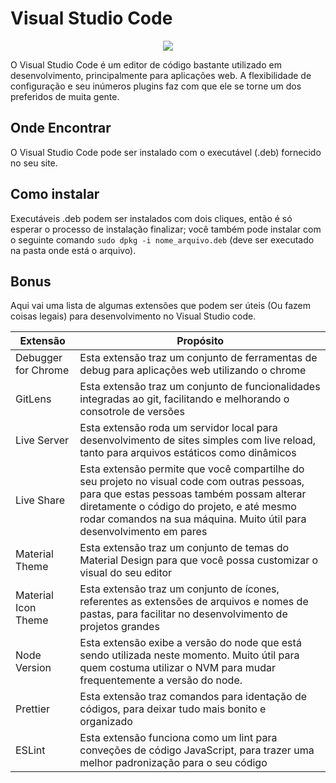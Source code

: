 # Visual Studio Code

<div style="text-align:center"><img src="https://upload.wikimedia.org/wikipedia/commons/thumb/9/9a/Visual_Studio_Code_1.35_icon.svg/480px-Visual_Studio_Code_1.35_icon.svg.png" /></div>

O Visual Studio Code é um editor de código bastante utilizado em desenvolvimento, principalmente para aplicações web. A flexibilidade de configuração e seu inúmeros plugins faz com que ele se torne um dos preferidos de muita gente.

## Onde Encontrar

<p>O Visual Studio Code pode ser instalado com o executável (.deb) fornecido no seu <a src="https://code.visualstudio.com/">site</a>.</p>

## Como instalar

Executáveis .deb podem ser instalados com dois cliques, então é só esperar o processo de instalação finalizar; você também pode instalar com o seguinte comando `sudo dpkg -i nome_arquivo.deb` (deve ser executado na pasta onde está o arquivo).

## Bonus

Aqui vai uma lista de algumas extensões que podem ser úteis (Ou fazem coisas legais) para desenvolvimento no Visual Studio code.

| Extensão            | Propósito                                                                                                                                                                                                                                                      |
| ------------------- | -------------------------------------------------------------------------------------------------------------------------------------------------------------------------------------------------------------------------------------------------------------- |
| Debugger for Chrome | Esta extensão traz um conjunto de ferramentas de debug para aplicações web utilizando o chrome                                                                                                                                                                 |
| GitLens             | Esta extensão traz um conjunto de funcionalidades integradas ao git, facilitando e melhorando o consotrole de versões                                                                                                                                          |
| Live Server         | Esta extensão roda um servidor local para desenvolvimento de sites simples com live reload, tanto para arquivos estáticos como dinâmicos                                                                                                                       |
| Live Share          | Esta extensão permite que você compartilhe do seu projeto no visual code com outras pessoas, para que estas pessoas também possam alterar diretamente o código do projeto, e até mesmo rodar comandos na sua máquina. Muito útil para desenvolvimento em pares |
| Material Theme      | Esta extensão traz um conjunto de temas do Material Design para que você possa customizar o visual do seu editor                                                                                                                                               |
| Material Icon Theme | Esta extensão traz um conjunto de ícones, referentes as extensões de arquivos e nomes de pastas, para facilitar no desenvolvimento de projetos grandes                                                                                                         |
| Node Version        | Esta extensão exibe a versão do node que está sendo utilizada neste momento. Muito útil para quem costuma utilizar o NVM para mudar frequentemente a versão do node.                                                                                           |
| Prettier            | Esta extensão traz comandos para identação de códigos, para deixar tudo mais bonito e organizado                                                                                                                                                               |
| ESLint              | Esta extensão funciona como um lint para conveções de código JavaScript, para trazer uma melhor padronização para o seu código                                                                                                                                 |
